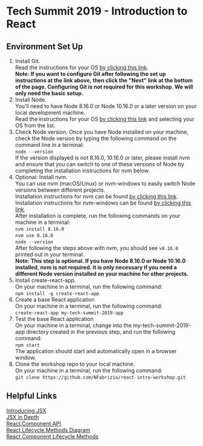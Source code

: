 # Tech Summit 2019 - Introduction to React  

## Environment Set Up  
1. Install Git.  
    Read the instructions for your OS
    [by clicking this link](https://git-scm.com/book/en/v1/Getting-Started-Installing-Git).  
    **Note: If you want to configure Git after following the set up instructions
    at the link above, then click the "Next" link at the bottom of the page.
    Configuring Git is not required for this workshop. We will only need the basic
    setup.**  
2. Install Node.  
    You’ll need to have Node 8.16.0 or Node 10.16.0 or a later version on your
    local development machine.  
    Read the instructions for your OS
    [by clicking this link](https://nodejs.org/en/download/package-manager/) and
    selecting your OS from the list.  
3. Check Node version.
    Once you have Node installed on your machine, check the Node version by
    typing the following command on the command line in a terminal:  
    `node --version`  
    If the version displayed is not 8.16.0, 10.16.0 or later, please install nvm
    and ensure that you can switch to one of these versions of Node by completing
    the installation instructions for nvm below.  
4. Optional: Install nvm.  
    You can use nvm (macOS/Linux) or nvm-windows to easily switch Node versions
    between different projects.  
    Installation instructions for nvm can be found
    [by clicking this link](https://github.com/nvm-sh/nvm).  
    Installation instructions for nvm-windows can be found
    [by clicking this link](https://github.com/coreybutler/nvm-windows).  
    After installation is complete, run the following commands on your machine in
    a terminal:  
    `nvm install 8.16.0`  
    `nvm use 8.16.0`  
    `node --version`  
    After following the steps above with nvm, you should see `v8.16.0` printed
    out in your terminal.  
    **Note: This step is optional. If you have Node 8.16.0 or Node 10.16.0
    installed, nvm is not required. It is only necessary if you need a different
    Node version installed on your machine for other projects.**  
5. Install create-react-app.  
    On your machine in a terminal, run the following command:  
    `npm install -g create-react-app`  
6. Create a base React application  
    On your machine in a terminal, run the following command:  
    `create-react-app my-tech-summit-2019-app`  
7. Test the base React application  
    On your machine in a terminal, change into the my-tech-summit-2019-app
    directory created in the previous step, and run the following command:  
    `npm start`  
    The application should start and automatically open in a browser window.  
8.  Clone the workshop repo to your local machine.  
    On your machine in a terminal, run the following command:  
    `git clone https://github.com/NFabrizio/react-intro-workshop.git`  

## Helpful Links  
[Introducing JSX](https://reactjs.org/docs/introducing-jsx.html)  
[JSX In Depth](https://reactjs.org/docs/jsx-in-depth.html)  
[React.Component API](https://reactjs.org/docs/react-component.html)  
[React Lifecycle Methods Diagram](http://projects.wojtekmaj.pl/react-lifecycle-methods-diagram/)  
[React Component Lifecycle Methods](https://reactjs.org/docs/react-component.html#the-component-lifecycle)  
